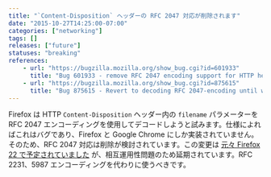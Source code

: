 ```yaml
---
title: "`Content-Disposition` ヘッダーの RFC 2047 対応が削除されます"
date: "2015-10-27T14:25:00-07:00"
categories: ["networking"]
tags: []
releases: ["future"]
statuses: "breaking"
references:
    - url: "https://bugzilla.mozilla.org/show_bug.cgi?id=601933"
      title: "Bug 601933 - remove RFC 2047 encoding support for HTTP header field parameters"
    - url: "https://bugzilla.mozilla.org/show_bug.cgi?id=875615"
      title: "Bug 875615 - Revert to decoding RFC 2047-encoding until we have telemetry on usage"
---
```

Firefox は HTTP `Content-Disposition` ヘッダー内の `filename` パラメーターを RFC 2047 エンコーディングを使用してデコードしようと試みます。仕様によればこれはバグであり、Firefox と Google Chrome にしか実装されていません。そのため、RFC 2047 対応は削除が検討されています。この変更は [元々 Firefox 22 で予定されていました](https://www.fxsitecompat.dev/ja/docs/2013/rfc-2047-encoding-support-for-http-header-field-parameters-has-been-removed/) が、相互運用性問題のため延期されています。RFC 2231、5987 エンコーディングを代わりに使うべきです。

